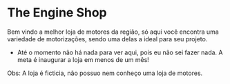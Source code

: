
# The Engine Shop

Bem vindo a melhor loja de motores da região, só aqui você encontra uma variedade de motorizações, sendo uma delas a ideal para seu projeto.

* Até o momento não há nada para ver aqui, pois eu não sei fazer nada. A meta é inaugurar a loja em menos de um mês!

Obs: A loja é ficticia, não possuo nem conheço uma loja de motores.